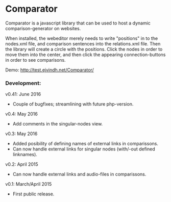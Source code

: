 Comparator
==========
Comparator is a javascript library that can be used to host a dynamic comparison-generator on websites.

When installed, the webeditor merely needs to write "positions" in to the nodes.xml file, and comparison sentences into the relations.xml file. Then the library will create a circle with the positions. Click the nodes in order to move them into the center, and then click the appearing connection-buttons in order to see comparisons.

Demo:
http://test.ejvindh.net/Comparator/

### Development:

v0.41: June 2016
- Couple of bugfixes; streamlining with future php-version.

v0.4: May 2016
- Add comments in the singular-nodes view.

v0.3: May 2016
- Added posibility of defining names of external links in comparissons.
- Can now handle external links for singular nodes (with/-out defined linknames).

v0.2: April 2015
- Can now handle external links and audio-files in comparissons.

v0.1: March/April 2015
- First public release.
